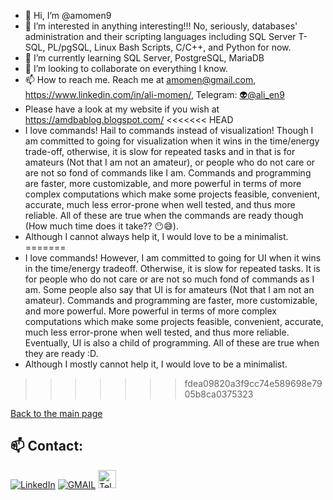 - 👋 Hi, I’m @amomen9
- 👀 I’m interested in anything interesting!!! No, seriously, databases' administration and their scripting languages including SQL Server T-SQL, PL/pgSQL, Linux Bash Scripts, C/C++, and Python for now.
- 🌱 I’m currently learning SQL Server, PostgreSQL, MariaDB
- 💞️ I’m looking to collaborate on everything I know.
- 📫 How to reach me. Reach me at amomen@gmail.com, https://www.linkedin.com/in/ali-momen/, Telegram: [👽@ali_en9](https://t.me/ali_en9) 
- Please have a look at my website if you wish at https://amdbablog.blogspot.com/
<<<<<<< HEAD
- I love commands! Hail to commands instead of visualization! Though I am committed to going for visualization when it wins in the time/energy trade-off, otherwise, it is slow for repeated tasks and in that is for amateurs (Not that I am not an amateur), or people who do not care or are not so fond of commands like I am. Commands and programming are faster, more customizable, and more powerful in terms of more complex computations which make some projects feasible, convenient, accurate, much less error-prone when well tested, and thus more reliable. All of these are true when the commands are ready though (How much time does it take?? :no_mouth::sweat_smile:).
- Although I cannot always help it, I would love to be a minimalist.
=======
- I love commands! However, I am committed to going for UI when it wins in the time/energy tradeoff. Otherwise, it is slow for repeated tasks. It is for people who do not care or are not so much fond of commands as I am. Some people also say that UI is for amateurs (Not that I am not an amateur). Commands and programming are faster, more customizable, and more powerful. More powerful in terms of more complex computations which make some projects feasible, convenient, accurate, much less error-prone when well tested, and thus more reliable. Eventually, UI is also a child of programming. All of these are true when they are ready :D.
- Although I mostly cannot help it, I would love to be a minimalist.
>>>>>>> fdea09820a3f9cc74e589698e7905b8ca0375323

[Back to the main page](https://github.com/amomen9/)

<!---
amomen9/amomen9 is a ✨ special ✨ repository because its `README.md` (this file) appears on your GitHub profile.
You can click the Preview link to take a look at your changes.
--->

## 📫 Contact:

<a href="https://www.linkedin.com/in/ali-momen/" target="_blank"><img alt="LinkedIn" src="https://img.shields.io/badge/linkedin-%230077B5.svg?&style=for-the-badge&logo=linkedin&logoColor=white" /></a>
<a href="mailto:amomen@gmail.com" target="_blank"><img alt="GMAIL" src="https://img.shields.io/badge/Gmail-%23EA5345.svg?&style=for-the-badge&logo=Gmail&logoColor=white" /></a>
<a href="https://t.me/ali_en9" target="_blank"> <img alt="Telegram" src="https://img.shields.io/badge/Telegram-blue?logo=Telegram&logoColor=white" height="29px" /></a>
